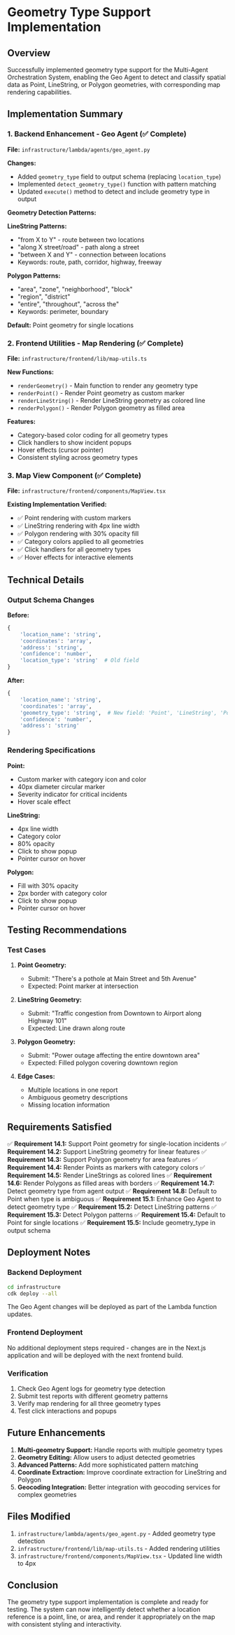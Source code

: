 # Geometry Type Support Implementation

## Overview

Successfully implemented geometry type support for the Multi-Agent Orchestration System, enabling the Geo Agent to detect and classify spatial data as Point, LineString, or Polygon geometries, with corresponding map rendering capabilities.

## Implementation Summary

### 1. Backend Enhancement - Geo Agent (✅ Complete)

**File:** `infrastructure/lambda/agents/geo_agent.py`

**Changes:**
- Added `geometry_type` field to output schema (replacing `location_type`)
- Implemented `detect_geometry_type()` function with pattern matching
- Updated `execute()` method to detect and include geometry type in output

**Geometry Detection Patterns:**

**LineString Patterns:**
- "from X to Y" - route between two locations
- "along X street/road" - path along a street
- "between X and Y" - connection between locations
- Keywords: route, path, corridor, highway, freeway

**Polygon Patterns:**
- "area", "zone", "neighborhood", "block"
- "region", "district"
- "entire", "throughout", "across the"
- Keywords: perimeter, boundary

**Default:** Point geometry for single locations

### 2. Frontend Utilities - Map Rendering (✅ Complete)

**File:** `infrastructure/frontend/lib/map-utils.ts`

**New Functions:**
- `renderGeometry()` - Main function to render any geometry type
- `renderPoint()` - Render Point geometry as custom marker
- `renderLineString()` - Render LineString geometry as colored line
- `renderPolygon()` - Render Polygon geometry as filled area

**Features:**
- Category-based color coding for all geometry types
- Click handlers to show incident popups
- Hover effects (cursor pointer)
- Consistent styling across geometry types

### 3. Map View Component (✅ Complete)

**File:** `infrastructure/frontend/components/MapView.tsx`

**Existing Implementation Verified:**
- ✅ Point rendering with custom markers
- ✅ LineString rendering with 4px line width
- ✅ Polygon rendering with 30% opacity fill
- ✅ Category colors applied to all geometries
- ✅ Click handlers for all geometry types
- ✅ Hover effects for interactive elements

## Technical Details

### Output Schema Changes

**Before:**
```python
{
    'location_name': 'string',
    'coordinates': 'array',
    'address': 'string',
    'confidence': 'number',
    'location_type': 'string'  # Old field
}
```

**After:**
```python
{
    'location_name': 'string',
    'coordinates': 'array',
    'geometry_type': 'string',  # New field: 'Point', 'LineString', 'Polygon'
    'confidence': 'number',
    'address': 'string'
}
```

### Rendering Specifications

**Point:**
- Custom marker with category icon and color
- 40px diameter circular marker
- Severity indicator for critical incidents
- Hover scale effect

**LineString:**
- 4px line width
- Category color
- 80% opacity
- Click to show popup
- Pointer cursor on hover

**Polygon:**
- Fill with 30% opacity
- 2px border with category color
- Click to show popup
- Pointer cursor on hover

## Testing Recommendations

### Test Cases

1. **Point Geometry:**
   - Submit: "There's a pothole at Main Street and 5th Avenue"
   - Expected: Point marker at intersection

2. **LineString Geometry:**
   - Submit: "Traffic congestion from Downtown to Airport along Highway 101"
   - Expected: Line drawn along route

3. **Polygon Geometry:**
   - Submit: "Power outage affecting the entire downtown area"
   - Expected: Filled polygon covering downtown region

4. **Edge Cases:**
   - Multiple locations in one report
   - Ambiguous geometry descriptions
   - Missing location information

## Requirements Satisfied

✅ **Requirement 14.1:** Support Point geometry for single-location incidents
✅ **Requirement 14.2:** Support LineString geometry for linear features
✅ **Requirement 14.3:** Support Polygon geometry for area features
✅ **Requirement 14.4:** Render Points as markers with category colors
✅ **Requirement 14.5:** Render LineStrings as colored lines
✅ **Requirement 14.6:** Render Polygons as filled areas with borders
✅ **Requirement 14.7:** Detect geometry type from agent output
✅ **Requirement 14.8:** Default to Point when type is ambiguous
✅ **Requirement 15.1:** Enhance Geo Agent to detect geometry type
✅ **Requirement 15.2:** Detect LineString patterns
✅ **Requirement 15.3:** Detect Polygon patterns
✅ **Requirement 15.4:** Default to Point for single locations
✅ **Requirement 15.5:** Include geometry_type in output schema

## Deployment Notes

### Backend Deployment
```bash
cd infrastructure
cdk deploy --all
```

The Geo Agent changes will be deployed as part of the Lambda function updates.

### Frontend Deployment
No additional deployment steps required - changes are in the Next.js application and will be deployed with the next frontend build.

### Verification
1. Check Geo Agent logs for geometry type detection
2. Submit test reports with different geometry patterns
3. Verify map rendering for all three geometry types
4. Test click interactions and popups

## Future Enhancements

1. **Multi-geometry Support:** Handle reports with multiple geometry types
2. **Geometry Editing:** Allow users to adjust detected geometries
3. **Advanced Patterns:** Add more sophisticated pattern matching
4. **Coordinate Extraction:** Improve coordinate extraction for LineString and Polygon
5. **Geocoding Integration:** Better integration with geocoding services for complex geometries

## Files Modified

1. `infrastructure/lambda/agents/geo_agent.py` - Added geometry type detection
2. `infrastructure/frontend/lib/map-utils.ts` - Added rendering utilities
3. `infrastructure/frontend/components/MapView.tsx` - Updated line width to 4px

## Conclusion

The geometry type support implementation is complete and ready for testing. The system can now intelligently detect whether a location reference is a point, line, or area, and render it appropriately on the map with consistent styling and interactivity.
